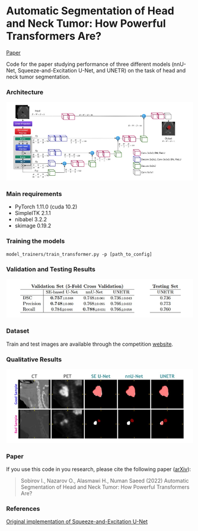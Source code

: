 # Automatic Segmentation of Head and Neck Tumor: How Powerful Transformers Are?
[Paper](https://arxiv.org/abs/2201.06251)

Code for the paper studying performance of three different models (nnU-Net, Squeeze-and-Excitation U-Net, and UNETR) on the task of head and neck tumor segmentation. 


### Architecture

<p align="center">
  <img src="assets/model.jpg" alt="UNETR Architecture" width="800"/>
</p>


### Main requirements
- PyTorch 1.11.0 (cuda 10.2)
- SimpleITK 2.1.1
- nibabel 3.2.2
- skimage 0.19.2


### Training the models
```
model_trainers/train_transformer.py -p [path_to_config]
```

### Validation and Testing Results
<p align="center">
  <img src="assets/results.jpg" alt="UNETR Architecture" width="800"/>
</p>


### Dataset
Train and test images are available through the competition [website](https://www.aicrowd.com/challenges/miccai-2020-hecktor).



### Qualitative Results
<p align="center">
  <img src="assets/output_example.jpg" alt="Examples of segmentations by UNETR" width="800"/>
</p>


### Paper
If you use this code in you research, please cite the following paper ([arXiv](https://arxiv.org/abs/2201.06251)):
> Sobirov I., Nazarov O., Alasmawi H., Numan Saeed (2022) Automatic Segmentation of Head and Neck Tumor: How Powerful Transformers Are?

### References
[Original implementation of Squeeze-and-Excitation U-Net](https://github.com/iantsen/hecktor)
